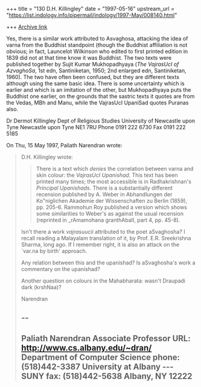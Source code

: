 +++
title = "130 D.H. Killingley"
date = "1997-05-16"
upstream_url = "https://list.indology.info/pipermail/indology/1997-May/008140.html"

+++
[Archive link](https://list.indology.info/pipermail/indology/1997-May/008140.html)

Yes, there is a similar work attributed to Asvaghosa, attacking the idea
of varna from the Buddhist standpoint (though the Buddhist affiliation is
not obvious; in fact, Launcelot Wilkinson who edited to first printed
edition in 1839 did not at that time know it was Buddhist.
	The two texts were published together by Sujit Kumar Mukhopadhyaya
(_The VajrasUcI of AzvaghoSa_, 1st edn, Santiniketan, 1950; 2nd enlarged
edn, Santiniketan, 1960). The two have often been confused, but they are
different texts although using the same basic idea. There is some
uncertainty which is earlier and which is an imitation of the other, but
Mukhopadhyaya puts the Buddhist one earlier, on the grounds that the
sastric texts it quotes are from the Vedas, MBh and Manu, while the
VajrasUcI UpaniSad quotes Puranas also. 

Dr Dermot Killingley
Dept of Religious Studies
University of Newcastle upon Tyne
Newcastle upon Tyne NE1 7RU
Phone 0191 222 6730    Fax 0191 222 5185

On Thu, 15 May 1997, Paliath Narendran wrote:

> 
> D.H. Killingley wrote: 
> 
> > There is a text which _denies_ the correlation between varna and skin 
> > colour: the _VajrasUcI Upanishad_. This text has been printed many times; 
> > the most accessible is in Radhakrishnan's _Principal Upanishads_. There 
> > is a substantially different recension published by A. Weber in 
> > Abhandlungen der Ko"niglichen Akademie der Wissenschaften zu Berlin 
> > (1859), pp. 205-6. Rammohun Roy published a version which shows some 
> > similarities to Weber's as against the usual recension (reprinted 
> > in _rAmamohana granthAbalI, part 4, pp. 45-8). 
> 
> Isn't there a work _vajrasuucii_ attributed to the poet
> aSvaghosha?  I recall reading a Malayalam translation of it, by
> Prof. E.R.  Sreekrishna Sharma, long ago. If I remember right, it
> is also an attack on the `var.na by birth' approach.
> 
> Any relation between this and the upanishad? Is aSvaghosha's work a
> commentary on the upanishad?
> 
> Another question on colours in the Mahabharata: wasn't Draupadi
> dark (krshNaa)?
> 
> Narendran
> 
> -- 
> ---------------------------------------------------------------------------
> Paliath Narendran
> Associate Professor                    URL: http://www.cs.albany.edu/~dran/
> Department of Computer Science         phone: (518)442-3387
> University at Albany --- SUNY          fax:   (518)442-5638
> Albany, NY 12222                       
> ---------------------------------------------------------------------------
> 




